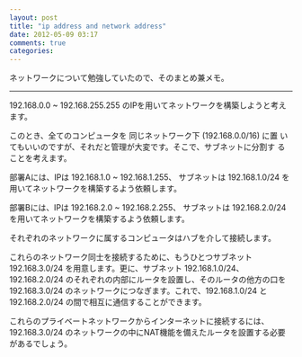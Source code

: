 ```yaml
---
layout: post
title: "ip address and network address"
date: 2012-05-09 03:17
comments: true
categories: 
---
```


ネットワークについて勉強していたので、そのまとめ兼メモ。

- - - - - -

192.168.0.0 ~ 192.168.255.255 のIPを用いてネットワークを構築しようと考えます。

このとき、全てのコンピュータを 同じネットワーク下 (192.168.0.0/16) に置
いてもいいのですが、それだと管理が大変です。そこで、サブネットに分割す
ることを考えます。

部署Aには、IPは 192.168.1.0 ~ 192.168.1.255、 サブネットは 192.168.1.0/24 を用いてネットワークを構築するよう依頼します。

部署Bには、IPは 192.168.2.0 ~ 192.168.2.255、 サブネットは 192.168.2.0/24 を用いてネットワークを構築するよう依頼します。

それぞれのネットワークに属するコンピュータはハブを介して接続します。

これらのネットワーク同士を接続するために、もうひとつサブネット
192.168.3.0/24 を用意します。更に、サブネット 192.168.1.0/24、
192.168.2.0/24 のそれぞれの内部にルータを設置し、そのルータの他方の口を
192.168.3.0/24 のネットワークにつなぎます。これで、192.168.1.0/24 と
192.168.2.0/24 の間で相互に通信することができます。

これらのプライベートネットワークからインターネットに接続するには、
192.168.3.0/24 のネットワークの中にNAT機能を備えたルータを設置する必要
があるでしょう。
